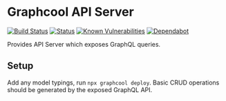 # Graphcool API Server

[![Build Status](https://travis-ci.com/robertprice93/graphcool-api.svg?branch=master)](https://travis-ci.com/robertprice93/graphcool-api) [![Status](https://img.shields.io/uptimerobot/status/m782400712-c2e9c322fe156da25985fa1c.svg)](https://shields.io/) [![Known Vulnerabilities](https://snyk.io/test/github/robertprice93/graphcool-api/badge.svg)](https://snyk.io/test/github/robertprice93/graphcool-api) [![Dependabot](https://img.shields.io/badge/dependabot-active-brightgreen.svg)](https://shields.io)

Provides API Server which exposes GraphQL queries.

## Setup

Add any model typings, run `npx graphcool deploy`.
Basic CRUD operations should be generated by the exposed GraphQL API.